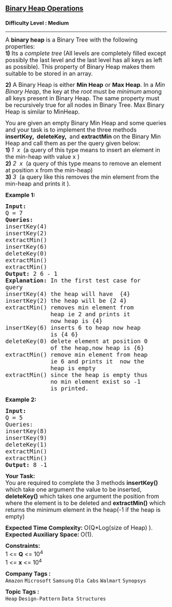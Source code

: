 <h2><a href="https://practice.geeksforgeeks.org/problems/operations-on-binary-min-heap/1">Binary Heap Operations</a></h2><h3>Difficulty Level : Medium</h3><hr><div class="problems_problem_content__Xm_eO"><p><span style="font-size:18px">A <strong>binary heap</strong> is a Binary Tree with the following properties:<br>
<strong>1)</strong> Its a <em>complete tree</em><strong> </strong>(All levels are completely filled except possibly the last level and the last level has all keys as left as possible). This property of Binary Heap makes them suitable to be stored in an array.</span></p>

<p><span style="font-size:18px"><strong>2)</strong> A Binary Heap is either <strong>Min Heap</strong> or <strong>Max Heap</strong>. In a <em>Min Binary Heap</em>, the key at the&nbsp;<em>root</em> must be <em>minimum</em><strong> </strong>among all keys present in Binary Heap. The same property must be recursively true for all nodes in Binary Tree. Max Binary Heap is similar to MinHeap.</span></p>

<p><span style="font-size:18px">You are given an empty Binary Min Heap and some queries and your task is to implement the three methods <strong>insertKey, &nbsp;deleteKey, </strong>&nbsp;and&nbsp;<strong>extractMin </strong>on&nbsp;the Binary Min Heap and call them as per the query given below:<br>
<strong>1) </strong><em>1 &nbsp;x</em> &nbsp;(a query of this type means to insert an element in the min-heap with value x&nbsp;)<br>
<strong>2)</strong> <em>2 &nbsp;x</em> &nbsp;(a query of this type means to remove an element at position x from the min-heap)<br>
<strong>3)</strong><strong> </strong><em>3</em> &nbsp;(a query like this removes&nbsp;the min element from the min-heap and prints it&nbsp;).</span></p>

<p><span style="font-size:18px"><strong>Example 1:</strong></span></p>

<pre><span style="font-size:18px"><strong>Input:
</strong>Q = 7
<strong>Queries:</strong>
insertKey(4)
insertKey(2)
extractMin()
insertKey(6)
deleteKey(0)
extractMin()
extractMin()
<strong>Output: </strong>2 6 - 1<strong>
Explanation: </strong>In the first test case for
query&nbsp;
insertKey(4) the heap will have &nbsp;{4}&nbsp;&nbsp;
insertKey(2) the heap will be {2 4}
extractMin()&nbsp;removes min element from 
&nbsp;            heap ie 2 and prints it
&nbsp;            now heap is {4}&nbsp;
insertKey(6)&nbsp;inserts 6 to heap now heap
&nbsp;            is {4 6}
deleteKey(0)&nbsp;delete element at position 0
             of the heap,now heap is {6}
extractMin() remove min element from heap
             ie 6 and prints it&nbsp;&nbsp;now the
&nbsp;            heap is empty
extractMin() since the heap is empty thus
             no min element exist so -1
&nbsp;            is printed.</span>
</pre>

<p><span style="font-size:18px"><strong>Example 2:</strong></span></p>

<pre><span style="font-size:18px"><strong>Input:
</strong>Q = 5
Queries:
insertKey(8)
insertKey(9)
deleteKey(1)
extractMin()
extractMin()
<strong>Output: </strong>8 -1</span></pre>

<p><span style="font-size:18px"><strong>Your Task:</strong><br>
You are required to complete the 3 methods <strong>insertKey()</strong> which take one argument the value to be inserted, <strong>deleteKey()</strong> which takes one argument the position from where the element is to be deleted and <strong>extractMin()</strong> which returns the minimum element in the heap(-1 if the heap is empty)</span></p>

<p><span style="font-size:18px"><strong>Expected Time Complexity:&nbsp;</strong>O(Q*Log(size of Heap) ).<br>
<strong>Expected Auxiliary Space:&nbsp;</strong>O(1).</span></p>

<p><span style="font-size:18px"><strong>Constraints:</strong><br>
1 &lt;= <strong>Q</strong> &lt;= 10<sup>4</sup><br>
1 &lt;= <strong>x</strong> &lt;= 10<sup>4</sup></span></p>
</div><p><span style=font-size:18px><strong>Company Tags : </strong><br><code>Amazon</code>&nbsp;<code>Microsoft</code>&nbsp;<code>Samsung</code>&nbsp;<code>Ola Cabs</code>&nbsp;<code>Walmart</code>&nbsp;<code>Synopsys</code>&nbsp;<br><p><span style=font-size:18px><strong>Topic Tags : </strong><br><code>Heap</code>&nbsp;<code>Design-Pattern</code>&nbsp;<code>Data Structures</code>&nbsp;